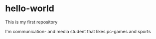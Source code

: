 # hello-world
This is my first repository

I'm communication- and media student that likes pc-games and sports
